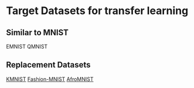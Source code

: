 # Target Datasets for transfer learning

## Similar to MNIST
EMNIST
QMNIST

## Replacement Datasets
[KMNIST](https://github.com/rois-codh/kmnist)
[Fashion-MNIST](https://github.com/zalandoresearch/fashion-mnist)
[AfroMNIST](https://github.com/Daniel-Wu/AfroMNIST)